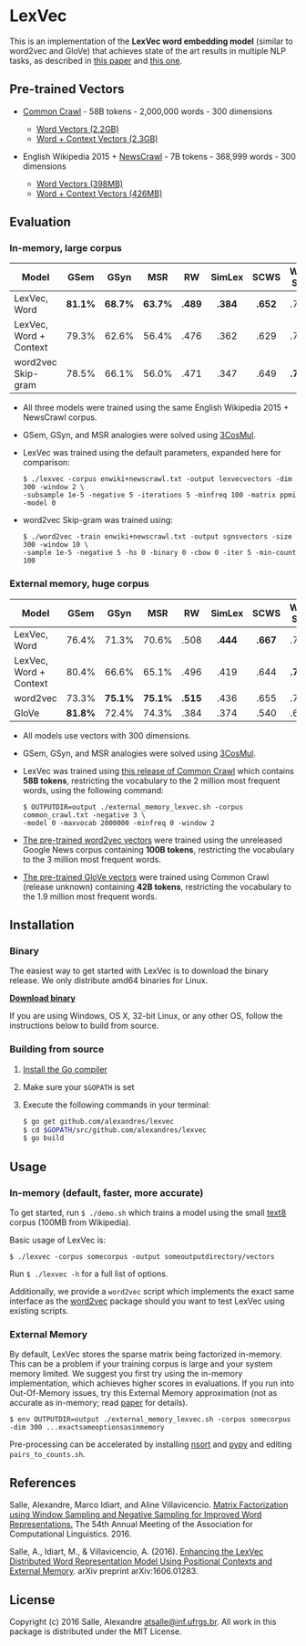 # LexVec

This is an implementation of the **LexVec word embedding model** (similar to word2vec and GloVe) that achieves state of the art results in multiple NLP tasks, as described in [this paper](http://anthology.aclweb.org/P16-2068) and [this one](https://arxiv.org/pdf/1606.01283v1).

## Pre-trained Vectors

* [Common Crawl](http://web-language-models.s3-website-us-east-1.amazonaws.com/wmt16/deduped/en-new.xz) - 58B tokens - 2,000,000 words - 300 dimensions
  - [Word Vectors (2.2GB)](http://nlpserver2.inf.ufrgs.br/alexandres/vectors/lexvec.commoncrawl.300d.W.pos.vectors.gz)
  - [Word + Context Vectors (2.3GB)](http://nlpserver2.inf.ufrgs.br/alexandres/vectors/lexvec.commoncrawl.300d.W+C.pos.vectors.gz)

* English Wikipedia 2015 + [NewsCrawl](http://www.statmt.org/wmt14/translation-task.html) - 7B tokens - 368,999 words - 300 dimensions
  - [Word Vectors (398MB)](http://nlpserver2.inf.ufrgs.br/alexandres/vectors/lexvec.enwiki%2bnewscrawl.300d.W.pos.vectors.gz)
  - [Word + Context Vectors (426MB)](http://nlpserver2.inf.ufrgs.br/alexandres/vectors/lexvec.enwiki%2bnewscrawl.300d.W%2bC.pos.vectors.gz)

## Evaluation

### In-memory, large corpus

| Model  | GSem | GSyn | MSR | RW | SimLex | SCWS | WS-Sim | WS-Rel | MEN | MTurk | 
| -----  | :----: | :----: | :----: | :----: | :----: | :----: | :----: | :----: | :----: | :----: |
| LexVec, Word | **81.1%** | **68.7%** | **63.7%** | **.489** | **.384** | **.652** | .727 | .619 | .759 | .655 | 
| LexVec, Word + Context | 79.3% | 62.6% | 56.4% | .476 | .362 | .629 | .734 | **.663** | **.772** | .649 |
| word2vec Skip-gram | 78.5% | 66.1% | 56.0% | .471 | .347 | .649 | **.774** | .647 | .759 | **.687** |

* All three models were trained using the same English Wikipedia 2015 + NewsCrawl corpus.

* GSem, GSyn, and MSR analogies were solved using [3CosMul](http://www.aclweb.org/anthology/W14-1618).

* LexVec was trained using the default parameters, expanded here for comparison:

  ```
  $ ./lexvec -corpus enwiki+newscrawl.txt -output lexvecvectors -dim 300 -window 2 \
  -subsample 1e-5 -negative 5 -iterations 5 -minfreq 100 -matrix ppmi -model 0
  ```
  
* word2vec Skip-gram was trained using:
  
  ```
  $ ./word2vec -train enwiki+newscrawl.txt -output sgnsvectors -size 300 -window 10 \
  -sample 1e-5 -negative 5 -hs 0 -binary 0 -cbow 0 -iter 5 -min-count 100
  ```

### External memory, huge corpus

| Model  | GSem | GSyn | MSR | RW | SimLex | SCWS | WS-Sim | WS-Rel | MEN | MTurk | 
| -----  | :----: | :----: | :----: | :----: | :----: | :----: | :----: | :----: | :----: | :----: |
| LexVec, Word | 76.4% | 71.3% | 70.6% | .508 | **.444** | **.667** | .762 | .668 | .802 | .716 | 
| LexVec, Word + Context | 80.4% | 66.6% | 65.1% | .496 | .419 | .644 | **.775** | **.702** | **.813** | **.712** |
| word2vec | 73.3% | **75.1%** | **75.1%** | **.515** | .436 | .655 | .741 | .610 | .699 | .680 |
| GloVe | **81.8%** | 72.4% | 74.3% | .384 | .374 | .540 | .698 | .571 | .743 | .645 |

* All models use vectors with 300 dimensions.

* GSem, GSyn, and MSR analogies were solved using [3CosMul](http://www.aclweb.org/anthology/W14-1618).

* LexVec was trained using [this release of Common Crawl](http://web-language-models.s3-website-us-east-1.amazonaws.com/wmt16/deduped/en-new.xz) 
which contains **58B tokens**, restricting the vocabulary to the 2 million most frequent words, using the following command:

  ```
  $ OUTPUTDIR=output ./external_memory_lexvec.sh -corpus common_crawl.txt -negative 3 \
  -model 0 -maxvocab 2000000 -minfreq 0 -window 2                                             
  ```  
  
* [The pre-trained word2vec vectors](https://drive.google.com/file/d/0B7XkCwpI5KDYNlNUTTlSS21pQmM/edit?usp=sharing) were trained using the unreleased Google News corpus containing **100B  tokens**, restricting the vocabulary to the 3 million most frequent words.

* [The pre-trained GloVe vectors](http://nlp.stanford.edu/data/wordvecs/glove.42B.300d.zip) were trained using Common Crawl (release unknown) containing **42B  tokens**, restricting the vocabulary to the 1.9 million most frequent words.


## Installation

### Binary

The easiest way to get started with LexVec is to download the binary release. We only distribute amd64 binaries for Linux.

**[Download binary](https://github.com/alexandres/lexvec/releases)**

If you are using Windows, OS X, 32-bit Linux, or any other OS, follow the instructions below to build from source.

### Building from source

1. [Install the Go compiler](https://golang.org/doc/install)
2. Make sure your `$GOPATH` is set
3. Execute the following commands in your terminal:

   ```bash
   $ go get github.com/alexandres/lexvec
   $ cd $GOPATH/src/github.com/alexandres/lexvec
   $ go build
   ```

## Usage

### In-memory (default, faster, more accurate)

To get started, run `$ ./demo.sh` which trains a model using the small [text8](http://mattmahoney.net/dc/text8.zip) corpus (100MB from Wikipedia).

Basic usage of LexVec is:

`$ ./lexvec -corpus somecorpus -output someoutputdirectory/vectors`

Run `$ ./lexvec -h` for a full list of options.

Additionally, we provide a `word2vec` script which implements the exact same interface as the [word2vec](https://code.google.com/archive/p/word2vec/) package should you want to test LexVec using existing scripts. 

### External Memory

By default, LexVec stores the sparse matrix being factorized in-memory. This can be a problem if your training corpus is large and your system memory limited. We suggest you first try using the in-memory implementation, which achieves higher scores in evaluations. If you run into Out-Of-Memory issues, try this External Memory approximation (not as accurate as in-memory; read [paper](https://arxiv.org/pdf/1606.01283v1) for details).

`$ env OUTPUTDIR=output ./external_memory_lexvec.sh -corpus somecorpus -dim 300 ...exactsameoptionsasinmemory`

Pre-processing can be accelerated by installing [nsort](http://www.ordinal.com/try.cgi/nsort-i386-3.4.54.rpm) and [pypy](http://pypy.org/) and editing `pairs_to_counts.sh`.

## References

Salle, Alexandre, Marco Idiart, and Aline Villavicencio. [Matrix Factorization using Window Sampling and Negative Sampling for Improved Word Representations.](http://anthology.aclweb.org/P16-2068) The 54th Annual Meeting of the Association for Computational Linguistics. 2016.

Salle, A., Idiart, M., & Villavicencio, A. (2016). [Enhancing the LexVec Distributed Word Representation Model Using Positional Contexts and External Memory](https://arxiv.org/pdf/1606.01283v1). arXiv preprint arXiv:1606.01283.

## License

Copyright (c) 2016 Salle, Alexandre <atsalle@inf.ufrgs.br>. All work in this package is distributed under the MIT License.
